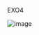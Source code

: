 EXO4

![image](https://github.com/Jochen-Camacho/fullstackopenhelsinki/assets/102202165/8dbed6f7-3088-4256-be88-b6653d39868c)
